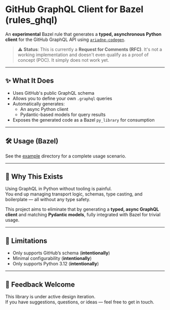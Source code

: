 # GitHub GraphQL Client for Bazel (rules_ghql)

An **experimental** Bazel rule that generates a **typed, asynchronous Python client** for the GitHub GraphQL API using [`ariadne-codegen`](https://github.com/mirumee/ariadne-codegen).

> ⚠️ **Status**: This is currently a **Request for Comments (RFC)**. It's not a working implementation and doesn't even qualify as a proof of concept (POC). It simply does not work yet.

---

## ✨ What It Does

- Uses GitHub's public GraphQL schema
- Allows you to define your own `.graphql` queries
- Automatically generates:
  - An async Python client
  - Pydantic-based models for query results
- Exposes the generated code as a Bazel `py_library` for consumption

---

## 🛠️ Usage (Bazel)

See the [example](test/scenario_1) directory for a complete usage scenario.

---

## 🧪 Why This Exists

Using GraphQL in Python without tooling is painful.  
You end up managing transport logic, schemas, type casting, and boilerplate — all without any type safety.

This project aims to eliminate that by generating a **typed, async GraphQL client** and matching **Pydantic models**, fully integrated with Bazel for trivial usage.

---

## 🚧 Limitations

- Only supports GitHub’s schema (**intentionally**)
- Minimal configurability (**intentionally**)
- Only supports Python 3.12 (**intentionally**)

---

## 💬 Feedback Welcome

This library is under active design iteration.  
If you have suggestions, questions, or ideas — feel free to get in touch.
